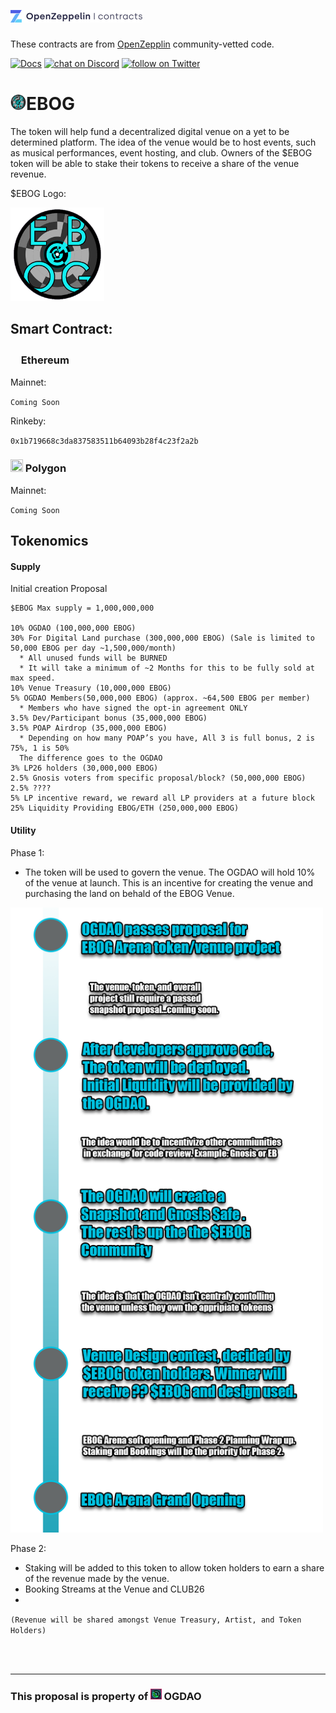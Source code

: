 # <img src="https://github.com/OpenZeppelin/openzeppelin-contracts/blob/master/logo.svg" alt="OpenZeppelin" height="20px">
These contracts are from [OpenZepplin](https://github.com/OpenZeppelin/openzeppelin-contracts) community-vetted code.

[![Docs](https://img.shields.io/badge/docs-%F0%9F%93%84-blue)](https://docs.openzeppelin.com/contracts)
<a href="https://discord.gg/brGNRKnx">
  <img src="https://img.shields.io/discord/308323056592486420?logo=discord" alt="chat on Discord"></a>
<a href="https://twitter.com/intent/follow?screen_name=EBOGDAO">
  <img src="https://img.shields.io/twitter/follow/EBOGDAO?style=social&logo=twitter" alt="follow on Twitter"></a>

# <img src="https://github.com/EBOGDAO/EBOG/blob/init/img/EBOG.png" data-canonical-src="https://github.com/EBOGDAO/EBOG/blob/init/img/EBOG.png" width="25" height="25" />EBOG
The token will help fund a decentralized digital venue on a yet to be determined platform. The idea of the venue would be to host events, such as musical performances, event hosting, and club. Owners of the $EBOG token will be able to stake their tokens to receive a share of the venue revenue. 

$EBOG Logo:

<img src="https://github.com/EBOGDAO/EBOG/blob/init/img/EBOG.png" data-canonical-src="https://github.com/EBOGDAO/EBOG/blob/init/img/EBOG.png" width="150" height="150" />

## Smart Contract:

### <img src="https://ethereum.org/static/a183661dd70e0e5c70689a0ec95ef0ba/31987/eth-diamond-purple.png" data-canonical-src="https://ethereum.org/static/a183661dd70e0e5c70689a0ec95ef0ba/31987/eth-diamond-purple.png" width="13" height="20" /> Ethereum 

Mainnet:

` Coming Soon `

Rinkeby:

` 0x1b719668c3da837583511b64093b28f4c23f2a2b `

### <img src="https://pbs.twimg.com/profile_images/1366339686432579587/THNz1DZm_400x400.png" data-canonical-src="https://pbs.twimg.com/profile_images/1366339686432579587/THNz1DZm_400x400.png" width="20" height="20" /> Polygon 

Mainnet:

` Coming Soon `

## Tokenomics
#### Supply
Initial creation Proposal
```
$EBOG Max supply = 1,000,000,000

10% OGDAO (100,000,000 EBOG)
30% For Digital Land purchase (300,000,000 EBOG) (Sale is limited to 50,000 EBOG per day ~1,500,000/month)
  * All unused funds will be BURNED
  * It will take a minimum of ~2 Months for this to be fully sold at max speed.
10% Venue Treasury (10,000,000 EBOG)
5% OGDAO Members(50,000,000 EBOG) (approx. ~64,500 EBOG per member)
  * Members who have signed the opt-in agreement ONLY
3.5% Dev/Participant bonus (35,000,000 EBOG)
3.5% POAP Airdrop (35,000,000 EBOG)
  * Depending on how many POAP’s you have, All 3 is full bonus, 2 is 75%, 1 is 50%
  The difference goes to the OGDAO
3% LP26 holders (30,000,000 EBOG)
2.5% Gnosis voters from specific proposal/block? (50,000,000 EBOG)
2.5% ????
5% LP incentive reward, we reward all LP providers at a future block
25% Liquidity Providing EBOG/ETH (250,000,000 EBOG)
```
#### Utility
Phase 1: 
  - The token will be used to govern the venue. The OGDAO will hold 10% of the venue at launch. This is an incentive for creating the venue and purchasing the land on behald of the EBOG Venue.

<img src="https://github.com/EBOGDAO/EBOG/blob/init/img/EBOG_Roadmap.png" data-canonical-src="https://github.com/EBOGDAO/EBOG/blob/init/img/EBOG_Roadmap.png" width="500" height="1000" /> 

Phase 2:
  - Staking will be added to this token to allow token holders to earn a share of the revenue made by the venue. 
  - Booking Streams at the Venue and CLUB26
  - 
 `(Revenue will be shared amongst Venue Treasury, Artist, and Token Holders)`

<br><br><hr>
### This proposal is property of <img src="https://github.com/EBOGDAO/EBOG/blob/init/img/OGDAO.jpg" data-canonical-src="https://github.com/EBOGDAO/EBOG/blob/init/img/OGDAO.jpg" width="17.5" height="17.5" /> OGDAO
